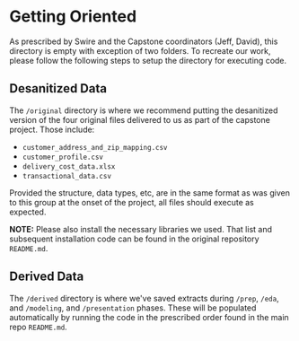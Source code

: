 # Getting Oriented

As prescribed by Swire and the Capstone coordinators (Jeff, David), this directory is empty with exception of two folders. To recreate our work, please follow the following steps to setup the directory for executing code.


## Desanitized Data

The `/original` directory is where we recommend putting the desanitized version of the four original files delivered to us as part of the capstone project. Those include:

* `customer_address_and_zip_mapping.csv`
* `customer_profile.csv`
* `delivery_cost_data.xlsx`
* `transactional_data.csv`

Provided the structure, data types, etc, are in the same format as was given to this group at the onset of the project, all files should execute as expected.

**NOTE:** Please also install the necessary libraries we used. That list and subsequent installation code can be found in the original repository `README.md`.


## Derived Data

The `/derived` directory is where we've saved extracts during `/prep`, `/eda`, and `/modeling`, and `/presentation` phases. These will be populated automatically by running the code in the prescribed order found in the main repo `README.md`.